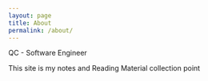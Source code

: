```yaml
---
layout: page
title: About
permalink: /about/
---
```

QC - Software Engineer


This site is my notes and Reading Material collection point
